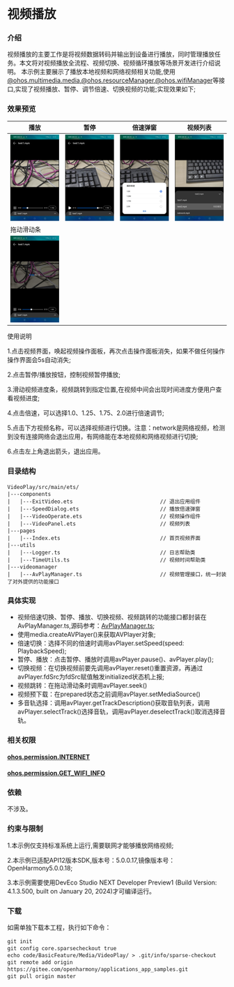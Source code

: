 # 视频播放

### 介绍
视频播放的主要工作是将视频数据转码并输出到设备进行播放，同时管理播放任务。本文将对视频播放全流程、视频切换、视频循环播放等场景开发进行介绍说明。
本示例主要展示了播放本地视频和网络视频相关功能,使用 [@ohos.multimedia.media](https://gitee.com/openharmony/docs/blob/OpenHarmony-3.2-Release/zh-cn/application-dev/reference/apis/js-apis-media.md#bufferinginfotype8),[@ohos.resourceManager](https://gitee.com/openharmony/docs/blob/OpenHarmony-3.2-Release/zh-cn/application-dev/reference/apis/js-apis-resource-manager.md),[@ohos.wifiManager](https://gitee.com/openharmony/docs/blob/OpenHarmony-3.2-Release/zh-cn/application-dev/reference/apis/js-apis-wifiManager.md)等接口,实现了视频播放、暂停、调节倍速、切换视频的功能;实现效果如下;

### 效果预览
| 播放                                       | 暂停                                    | 倍速弹窗                                       | 视频列表                                      |
|------------------------------------------|---------------------------------------|--------------------------------------------|-------------------------------------------|
| ![播放.png](screenshots/devices/播放.png)    | ![暂停.png](screenshots/devices/暂停.png) | ![img_2.png](screenshots/devices/倍速弹窗.png) | ![视频列表.png](screenshots/devices/视频列表.png) |
| 拖动滑动条                                    |
| ![拖动滑动条.png](screenshots/devices/拖动滑动条.png) |

使用说明

1.点击视频界面，唤起视频操作面板，再次点击操作面板消失，如果不做任何操作操作界面会5s自动消失;

2.点击暂停/播放按钮，控制视频暂停播放;

3.滑动视频进度条，视频跳转到指定位置,在视频中间会出现时间进度方便用户查看视频进度;

4.点击倍速，可以选择1.0、1.25、1.75、2.0进行倍速调节;

5.点击下方视频名称，可以选择视频进行切换。注意：network是网络视频，检测到没有连接网络会退出应用，有网络能在本地视频和网络视频进行切换;

6.点击左上角退出箭头，退出应用。

### 目录结构
```
VideoPlay/src/main/ets/
|---components
|   |---ExitVideo.ets                            // 退出应用组件
|   |---SpeedDialog.ets                          // 播放倍速弹窗
|   |---VideoOperate.ets                         // 视频操作组件
|   |---VideoPanel.ets                           // 视频列表
|---pages
|   |---Index.ets                                // 首页视频界面
|---utils
|   |---Logger.ts                                // 日志帮助类
|   |---TimeUtils.ts                             // 视频时间帮助类
|---videomanager                                 
|   |---AvPlayManager.ts                         // 视频管理接口，统一封装了对外提供的功能接口
```

### 具体实现
+ 视频倍速切换、暂停、播放、切换视频、视频跳转的功能接口都封装在AvPlayManager.ts,源码参考：[AvPlayManager.ts](entry%2Fsrc%2Fmain%2Fets%2Fvideomanager%2FAvPlayManager.ts);
+ 使用media.createAVPlayer()来获取AVPlayer对象;
+ 倍速切换：选择不同的倍速时调用avPlayer.setSpeed(speed: PlaybackSpeed);
+ 暂停、播放：点击暂停、播放时调用avPlayer.pause()、avPlayer.play();
+ 切换视频：在切换视频前要先调用avPlayer.reset()重置资源，再通过avPlayer.fdSrc为fdSrc赋值触发initialized状态机上报;
+ 视频跳转：在拖动滑动条时调用avPlayer.seek()
+ 视频预下载：在prepared状态之前调用avPlayer.setMediaSource()
+ 多音轨选择：调用avPlayer.getTrackDescription()获取音轨列表，调用avPlayer.selectTrack()选择音轨，调用avPlayer.deselectTrack()取消选择音轨。

### 相关权限

#### [ohos.permission.INTERNET](https://docs.openharmony.cn/pages/v3.2/zh-cn/application-dev/security/permission-list.md/)
#### [ohos.permission.GET_WIFI_INFO](https://docs.openharmony.cn/pages/v3.2/zh-cn/application-dev/security/permission-list.md/)

### 依赖
不涉及。

### 约束与限制

1.本示例仅支持标准系统上运行,需要联网才能够播放网络视频;

2.本示例已适配API12版本SDK,版本号：5.0.0.17,镜像版本号：OpenHarmony5.0.0.18;

3.本示例需要使用DevEco Studio NEXT Developer Preview1 (Build Version: 4.1.3.500, built on January 20, 2024)才可编译运行。

### 下载
如需单独下载本工程，执行如下命令：
```
git init
git config core.sparsecheckout true
echo code/BasicFeature/Media/VideoPlay/ > .git/info/sparse-checkout
git remote add origin https://gitee.com/openharmony/applications_app_samples.git
git pull origin master
```